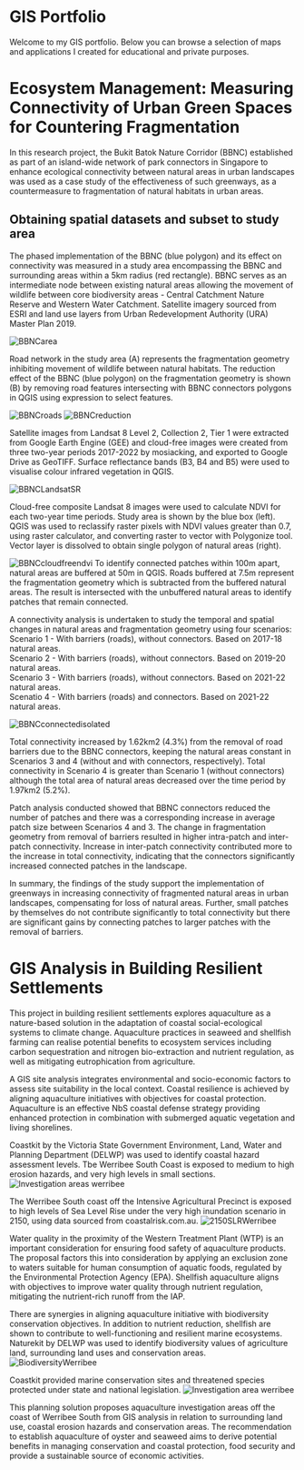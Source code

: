 # GIS Portfolio
Welcome to my GIS portfolio. Below you can browse a selection of maps and applications I created for educational and private purposes.

# Ecosystem Management: Measuring Connectivity of Urban Green Spaces for Countering Fragmentation 

In this research project, the Bukit Batok Nature Corridor (BBNC) established as part of an island-wide network of park connectors in Singapore to enhance ecological connectivity between natural areas in urban landscapes was used as a case study of the effectiveness of such greenways, as a countermeasure to fragmentation of natural habitats in urban areas.  

## Obtaining spatial datasets and subset to study area
The phased implementation of the BBNC (blue polygon) and its effect on connectivity was measured in a study area encompassing the BBNC and surrounding areas within a 5km radius (red rectangle). BBNC serves as an intermediate node between existing natural areas allowing the movement of wildlife between core biodiversity areas - Central Catchment Nature Reserve and Western Water Catchment. Satellite imagery sourced from ESRI and land use layers from Urban Redevelopment Authority (URA) Master Plan 2019.  

![BBNCarea](https://github.com/xJKLx/GIS/assets/157556286/86c6c90d-87f7-4691-a60b-74a280f49eb2)

Road network in the study area (A) represents the fragmentation geometry inhibiting movement of wildlife between natural habitats. The reduction effect of the BBNC (blue polygon) on the fragmentation geometry is shown (B) by removing road features intersecting with BBNC connectors polygons in QGIS using expression to select features.

![BBNCroads](https://github.com/xJKLx/GIS/assets/157556286/235dc5ae-6a74-4f0a-8571-349e7fba1ab4)
![BBNCreduction](https://github.com/xJKLx/GIS/assets/157556286/4ec22439-7cec-42b2-a7b4-925b43043d95)

Satellite images from Landsat 8 Level 2, Collection 2, Tier 1 were extracted from Google Earth Engine (GEE) and cloud-free images were created from three two-year periods 2017-2022 by mosiacking, and exported to Google Drive as GeoTIFF. Surface reflectance bands (B3, B4 and B5) were used to visualise colour infrared vegetation in QGIS.

![BBNCLandsatSR](https://github.com/xJKLx/GIS/assets/157556286/e2a7fcf6-9105-4f7c-b498-c6d929a4f672)

Cloud-free composite Landsat 8 images were used to calculate NDVI for each two-year time periods. Study area is shown by the blue box (left). QGIS was used to reclassify raster pixels with NDVI values greater than 0.7, using raster calculator, and converting raster to vector with Polygonize tool. Vector layer is dissolved to obtain single polygon of natural areas (right).

![BBNCcloudfreendvi](https://github.com/xJKLx/GIS/assets/157556286/7f5bd42f-131e-4aad-b72f-ad1b5981da33)
To identify connected patches within 100m apart, natural areas are buffered at 50m in QGIS. Roads buffered at 7.5m represent the fragmentation geometry which is subtracted from the buffered natural areas. The result is intersected with the unbuffered natural areas to identify patches that remain connected.

A connectivity analysis is undertaken to study the temporal and spatial changes in natural areas and fragmentation geometry using four scenarios:  <br>
Scenario 1 - With barriers (roads), without connectors. Based on 2017-18 natural areas.  <br>
Scenario 2 - With barriers (roads), without connectors. Based on 2019-20 natural areas.  <br>
Scenario 3 - With barriers (roads), without connectors. Based on 2021-22 natural areas.  <br>
Scenatio 4 - With barriers (roads) and connectors. Based on 2021-22 natural areas.

![BBNCconnectedisolated](https://github.com/xJKLx/GIS/assets/157556286/3016ca60-eefc-4838-9f67-e3a46c9da777)

Total connectivity increased by 1.62km2 (4.3%) from the removal of road barriers due to the BBNC connectors, keeping the natural areas constant in Scenarios 3 and 4 (without and with connectors, respectively). Total connectivity in Scenario 4 is greater than Scenario 1 (without connectors) although the total area of natural areas decreased over the time period by 1.97km2 (5.2%).

Patch analysis conducted showed that BBNC connectors reduced the number of patches and there was a corresponding increase in average patch size between Scenarios 4 and 3. The change in fragmentation geometry from removal of barriers resulted in higher intra-patch and inter-patch connectivity. Increase in inter-patch connectivity contributed more to the increase in total connectivity, indicating that the connectors significantly increased connected patches in the landscape.

In summary, the findings of the study support the implementation of greenways in increasing connectivity of fragmented natural areas in urban landscapes, compensating for loss of natural areas. Further, small patches by themselves do not contribute significantly to total connectivity but there are significant gains by connecting patches to larger patches with the removal of barriers.


# GIS Analysis in Building Resilient Settlements

This project in building resilient settlements explores aquaculture as a nature-based solution in the adaptation of coastal social-ecological systems to climate change. Aquaculture practices in seaweed and shellfish farming can realise potential benefits to ecosystem services including carbon sequestration and nitrogen bio-extraction and nutrient regulation, as well as mitigating eutrophication from agriculture. 

A GIS site analysis integrates environmental and socio-economic factors to assess site suitability in the  local context. Coastal resilience is achieved by aligning aquaculture initiatives with objectives for coastal protection. Aquaculture is an effective NbS coastal defense strategy providing enhanced protection in combination with submerged aquatic vegetation and living shorelines.

Coastkit by the Victoria State Government Environment, Land, Water and Planning Department (DELWP) was used to identify coastal hazard assessment levels. Tbe Werribee South Coast is exposed to medium to high erosion hazards, and very high levels in small sections. 
![Investigation areas werribee](https://github.com/xJKLx/GIS/assets/157556286/bb3efbe8-f361-4323-a6cb-d2b4282b2f9e)

The Werribee South coast off the Intensive Agricultural Precinct is exposed to high levels of Sea Level Rise under the very high inundation scenario in 2150, using data sourced from coastalrisk.com.au.
![2150SLRWerribee](https://github.com/xJKLx/GIS/assets/157556286/4ba6bb77-7ea6-4326-8dcc-0bb319e9c465)

Water quality in the proximity of the Western Treatment Plant (WTP) is an important consideration for ensuring food safety of aquaculture products. The proposal factors this into consideration by applying an exclusion zone to waters suitable for human consumption of aquatic foods, regulated by the Environmental Protection Agency (EPA). Shellfish aquaculture aligns with objectives to improve water quality through nutrient regulation, mitigating the nutrient-rich runoff from the IAP.

There are synergies in aligning aquaculture initiative with biodiversity conservation objectives. In addition to nutrient reduction, shellfish are shown to contribute to well-functioning and resilient marine ecosystems. Naturekit by DELWP was used to identify biodiversity values of agriculture land, surrounding land uses and conservation areas. 
![BiodiversityWerribee](https://github.com/xJKLx/GIS/assets/157556286/c37a494b-4ca6-456b-b494-162894e34a7a)

Coastkit provided marine conservation sites and threatened species protected under state and national legislation.
![Investigation area werribee](https://github.com/xJKLx/GIS/assets/157556286/9fab03fe-054e-4627-975b-ee4eb84abf3d)

This planning solution proposes aquaculture investigation areas off the coast of Werribee South from GIS analysis in relation to surrounding land use, coastal erosion hazards and conservation areas. The recommendation to establish aquaculture of oyster and seaweed aims to derive potential benefits in managing conservation and coastal protection, food security and provide a sustainable source of economic activities. 
